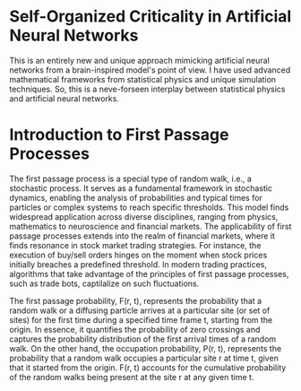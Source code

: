 # Self-Organized Criticality in Artificial Neural Networks 
This is an entirely new and unique approach mimicking artificial neural networks from a brain-inspired model's point of view. I have used advanced mathematical frameworks from statistical physics and unique simulation techniques. So, this is a neve-forseen interplay between statistical physics and artificial neural networks.

# Introduction to First Passage Processes
The first passage process is a special type of random walk, i.e., a stochastic process. It serves as a fundamental framework in stochastic dynamics, enabling the analysis of probabilities and typical times for particles or complex systems to reach specific thresholds. This model finds widespread application across diverse disciplines, ranging from physics, mathematics to neuroscience and financial markets. The applicability of first passage processes extends into the realm of financial markets, where it finds resonance in stock market trading strategies. For instance, the execution of buy/sell orders hinges on the moment when stock prices initially breaches a predefined threshold. In modern trading practices, algorithms that take advantage of the principles of first passage processes, such as trade bots, captilalize on such fluctuations. 

The first passage probability, F(r, t), represents the probability that a random walk or a diffusing particle arrives at a particular site (or set of sites) for the first time during a specified time frame t, starting from the origin. In essence, it quantifies the probability of zero crossings and captures the probability distribution of the first arrival times of a random walk. On the other hand, the occupation probability, P(r, t), represents the probability that a random walk occupies a particular site r at time t, given that it started from the origin. F(r, t) accounts for the cumulative probability of the random walks being present at the site r at any given time t.
